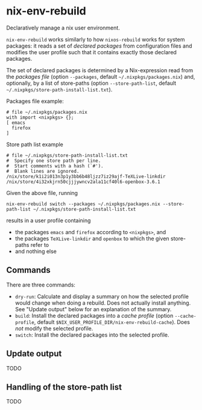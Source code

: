 # nix-env-rebuild

Declaratively manage a nix user environment. 

`nix-env-rebuild` works similarly to how `nixos-rebuild` works for
system packages: it reads a set of *declared packages* from
configuration files and modifies the user profile such that it
contains exactly those declared packages.

The set of declared packages is determined by a Nix-expression read
from the *packages file* (option `--packages`, default
`~/.nixpkgs/packages.nix`) and, optionally, by a list of store-paths
(option `--store-path-list`, default
`~/.nixpkgs/store-path-install-list.txt`). 

Packages file example:
```
# file ~/.nixpkgs/packages.nix
with import <nixpkgs> {};
[ emacs
  firefox
]
```

Store path list example
```
# file ~/.nixpkgs/store-path-install-list.txt
#  Specify one store path per line.
#  Start comments with a hash (`#').
#  Blank lines are ignored.
/nix/store/k1i2i013n3p1y3bb6b48ljzz7iz29ajf-TeXLive-linkdir
/nix/store/4i32xkjrn50cjjjywncv2ala11cf40l6-openbox-3.6.1
```

Given the above file, running 

    nix-env-rebuild switch --packages ~/.nixpkgs/packages.nix --store-path-list ~/.nixpkgs/store-path-install-list.txt

results in a user profile containing 

- the packages `emacs` and `firefox` according to `<nixpkgs>`, and 
- the packages `TeXLive-linkdir` and `openbox` to which the given store-paths refer to
- and nothing else

## Commands

There are three commands:

- `dry-run`: Calculate and display a summary on how the selected
  profile would change when doing a rebuild. Does not actually install
  anything. See "Update output" below for an explanation of the summary.
- `build`: Install the declared packages into a *cache profile* (option `--cache-profile`, default `$NIX_USER_PROFILE_DIR/nix-env-rebuild-cache`). Does *not* modify the selected profile.
- `switch`: Install the declared packages into the selected profile.

## Update output
TODO

## Handling of the store-path list
TODO
